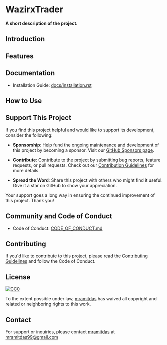# WazirxTrader

**A short description of the project.**


## Introduction


## Features


## Documentation

- Installation Guide: [docs/installation.rst](docs/installation.rst)

## How to Use


## Support This Project

If you find this project helpful and would like to support its development, consider the following:

- **Sponsorship**: Help fund the ongoing maintenance and development of this project by becoming a sponsor. Visit our [GitHub Sponsors page](https://github.com/sponsors/mramitdas).

- **Contribute**: Contribute to the project by submitting bug reports, feature requests, or pull requests. Check out our [Contribution Guidelines](.github/CONTRIBUTING.md) for more details.

- **Spread the Word**: Share this project with others who might find it useful. Give it a star on GitHub to show your appreciation.

Your support goes a long way in ensuring the continued improvement of this project. Thank you!

## Community and Code of Conduct

- Code of Conduct: [CODE_OF_CONDUCT.md](CODE_OF_CONDUCT.md)

## Contributing

If you'd like to contribute to this project, please read the [Contributing Guidelines](.github/CONTRIBUTING.md) and follow the Code of Conduct.

## License

[![CC0](https://licensebuttons.net/p/zero/1.0/88x31.png)](https://creativecommons.org/publicdomain/zero/1.0/)

To the extent possible under law, [mramitdas](https://github.com/mramitdas) has waived all copyright and related or neighboring rights to this work.

## Contact

For support or inquiries, please contact [mramitdas](https://github.com/mramitdas) at [mramitdas99@gmail.com](mailto:mramitdas99@gmail.com)
